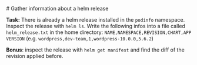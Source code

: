 # Gather information about a helm release

**Task:** There is already a helm release installed in the `podinfo` namespace. Inspect the release with `helm ls`. Write the following infos into a file called `helm_release.txt` in the home directory:
`NAME,NAMESPACE,REVISION,CHART,APP VERSION` (e.g. `wordpress,dev-team,1,wordpress-10.0.0,5.6.2`)


**Bonus**: inspect the release with `helm get manifest` and find the diff of the revision applied before.